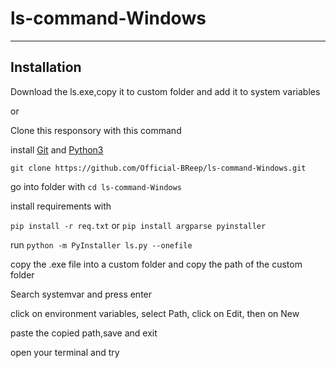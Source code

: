 # ls-command-Windows

---------------
## Installation

Download the ls.exe,copy it to custom folder and add it to system variables

or

Clone this responsory with this command

install [Git](https://git-scm.com/downloads) and [Python3](https://www.python.org/downloads/)

``
git clone https://github.com/Official-BReep/ls-command-Windows.git
``

go into folder with ``cd ls-command-Windows``

install requirements with

``
pip install -r req.txt
``
or ``pip install argparse pyinstaller``

run ``python -m PyInstaller ls.py --onefile``

copy the .exe file into a custom folder and copy the path of the custom folder

Search systemvar and press enter

click on environment variables, select Path, click on Edit, then on New

paste the copied path,save and exit

open your terminal and try




